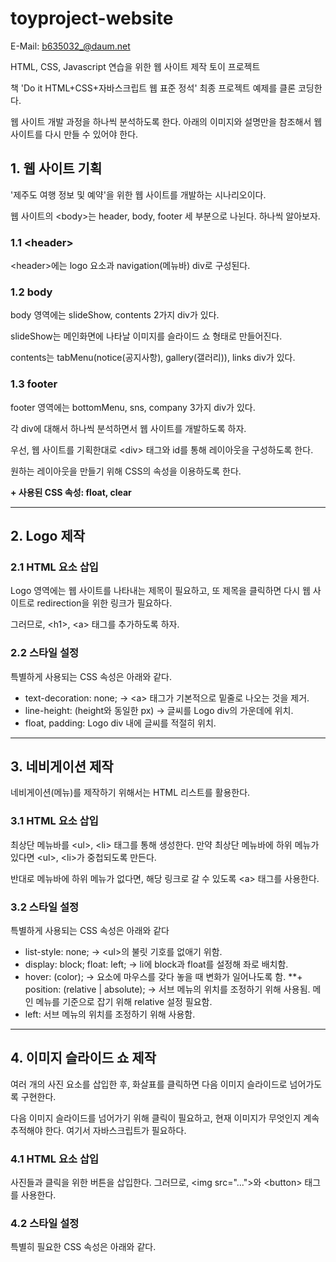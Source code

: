 # toyproject-website

E-Mail: b635032_@daum.net

HTML, CSS, Javascript 연습을 위한 웹 사이트 제작 토이 프로젝트

책 'Do it HTML+CSS+자바스크립트 웹 표준 정석' 최종 프로젝트 예제를 클론 코딩한다.

웹 사이트 개발 과정을 하나씩 분석하도록 한다. 아래의 이미지와 설명만을 참조해서 웹 사이트를 다시 만들 수 있어야 한다.




## 1. 웹 사이트 기획

'제주도 여행 정보 및 예약'을 위한 웹 사이트를 개발하는 시나리오이다.

웹 사이트의 \<body>는 header, body, footer 세 부분으로 나뉜다. 하나씩 알아보자.

### 1.1 \<header>

\<header>에는 logo 요소과 navigation(메뉴바) div로 구성된다.

### 1.2 body

body 영역에는 slideShow, contents 2가지 div가 있다.

slideShow는 메인화면에 나타날 이미지를 슬라이드 쇼 형태로 만들어진다.

contents는 tabMenu(notice(공지사항), gallery(갤러리)), links div가 있다.

### 1.3 footer

footer 영역에는 bottomMenu, sns, company 3가지 div가 있다.

각 div에 대해서 하나씩 분석하면서 웹 사이트를 개발하도록 하자.

우선, 웹 사이트를 기획한대로 \<div> 태그와 id를 통해 레이아웃을 구성하도록 한다.

원하는 레이아웃을 만들기 위해 CSS의 속성을 이용하도록 한다.

**+ 사용된 CSS 속성: float, clear**

***

## 2. Logo 제작

### 2.1 HTML 요소 삽입

Logo 영역에는 웹 사이트를 나타내는 제목이 필요하고, 또 제목을 클릭하면 다시 웹 사이트로 redirection을 위한 링크가 필요하다.

그러므로, \<h1>, \<a> 태그를 추가하도록 하자.

### 2.2 스타일 설정

특별하게 사용되는 CSS 속성은 아래와 같다.

+ text-decoration: none; -> \<a> 태그가 기본적으로 밑줄로 나오는 것을 제거.
+ line-height: (height와 동일한 px) -> 글씨를 Logo div의 가운데에 위치.
+ float, padding: Logo div 내에 글씨를 적절히 위치.

***

## 3. 네비게이션 제작

네비게이션(메뉴)를 제작하기 위해서는 HTML 리스트를 활용한다.

### 3.1 HTML 요소 삽입

최상단 메뉴바를 \<ul>, \<li> 태그를 통해 생성한다. 만약 최상단 메뉴바에 하위 메뉴가 있다면 \<ul>, \<li>가 중첩되도록 만든다.

반대로 메뉴바에 하위 메뉴가 없다면, 해당 링크로 갈 수 있도록 \<a> 태그를 사용한다.

### 3.2 스타일 설정

특별하게 사용되는 CSS 속성은 아래와 같다

+ list-style: none; -> \<ul>의 불릿 기호를 없애기 위함.
+ display: block; float: left; -> li에 block과 float를 설정해 좌로 배치함.
+ hover: (color); -> 요소에 마우스를 갖다 놓을 때 변화가 일어나도록 함.
**+ position: (relative | absolute); -> 서브 메뉴의 위치를 조정하기 위해 사용됨. 메인 메뉴를 기준으로 잡기 위해 relative 설정 필요함.
+ left: 서브 메뉴의 위치를 조정하기 위해 사용함.

***

## 4. 이미지 슬라이드 쇼 제작

여러 개의 사진 요소를 삽입한 후, 화살표를 클릭하면 다음 이미지 슬라이드로 넘어가도록 구현한다.

다음 이미지 슬라이드를 넘어가기 위해 클릭이 필요하고, 현재 이미지가 무엇인지 계속 추적해야 한다. 여기서 자바스크립트가 필요하다.

### 4.1 HTML 요소 삽입

사진들과 클릭을 위한 버튼을 삽입한다. 그러므로, \<img src="...">와 \<button> 태그를 사용한다.

### 4.2 스타일 설정

특별히 필요한 CSS 속성은 아래와 같다.


